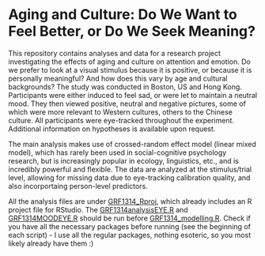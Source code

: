 # Aging and Culture: Do We Want to Feel Better, or Do We Seek Meaning?
This repository contains analyses and data for a research project investigating the effects of aging and culture on attention and emotion. Do we prefer to look at a visual stimulus because it is positive, or because it is personally meaningful? And how does this vary by age and cultural backgrounds? The study was conducted in Boston, US and Hong Kong. Participants were either induced to feel sad, or were let to maintain a neutral mood. They then viewed positive, neutral and negative pictures, some of which were more relevant to Western cultures, others to the Chinese culture. All participants were eye-tracked throughout the experiment. Additional information on hypotheses is available upon request.

The main analysis makes use of crossed-random effect model (linear mixed model), which has rarely been used in social-cognitive psychology research, but is increasingly popular in ecology, linguistics, etc., and is incredibly powerful and flexible. The data are analyzed at the stimulus/trial level, allowing for missing data due to eye-tracking calibration quality, and also incorportaing person-level predictors.

All the analysis files are under [GRF1314_Rproj](./GRF1314_Rproj), which already includes an R project file for RStudio. The [GRF1314analysisEYE.R](./GRF1314_Rproj/GRF1314analysisEYE.R) and [GRF1314MOODEYE.R](./GRF1314_Rproj/GRF1314MOODEYE.R) should be run before [GRF1314_modelling.R](./GRF1314_Rproj/GRF1314_modelling.R). Check if you have all the necessary packages before running (see the beginning of each script) - I use all the regular packages, nothing esoteric, so you most likely already have them :)
